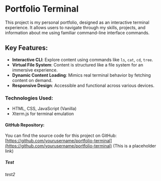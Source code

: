# Portfolio Terminal

This project is my personal portfolio, designed as an interactive terminal experience. It allows users to navigate through my skills, projects, and information about me using familiar command-line interface commands.

## Key Features:
- **Interactive CLI**: Explore content using commands like `ls`, `cat`, `cd`, `tree`.
- **Virtual File System**: Content is structured like a file system for an immersive experience.
- **Dynamic Content Loading**: Mimics real terminal behavior by fetching content on demand.
- **Responsive Design**: Accessible and functional across various devices.

### Technologies Used:
- HTML, CSS, JavaScript (Vanilla)
- Xterm.js for terminal emulation

#### GitHub Repository:
You can find the source code for this project on GitHub:
[https://github.com/yourusername/portfolio-terminal](https://github.com/yourusername/portfolio-terminal) (This is a placeholder link)

##### Test
###### test2